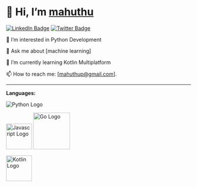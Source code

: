 # 👋 Hi, I’m [mahuthu](https://github.com/mahuthu)

[![LinkedIn Badge](https://img.shields.io/badge/-peter--mahuthu-blue?style=flat-square&logo=Linkedin&logoColor=white&link=https://www.linkedin.com/in/peter-mahuthu/)](https://www.linkedin.com/in/peter-mahuthu/)
[![Twitter Badge](https://img.shields.io/badge/-MahuthuPeter-1ca0f1?style=flat-square&logo=twitter&logoColor=white&link=https://twitter.com/MahuthuPeter)](https://twitter.com/MahuthuPeter)

👀 I’m interested in Python Development

💬 Ask me about [machine learning]

🌱 I’m currently learning Kotlin Multiplatform

📫 How to reach me: [mahuthup@gmail.com].

---

**Languages:**

![Python Logo](https://www.python.org/static/community_logos/python-logo.png)

<img src= "https://user-images.githubusercontent.com/25181517/117447155-6a868a00-af3d-11eb-9cfe-245df15c9f3f.png" alt="Javascript Logo" width="70" height="70" >

<img src="https://blog.golang.org/go-brand/Go-Logo/PNG/Go-Logo_Aqua.png" alt="Go Logo" width="100" height="100">

<img src="https://user-images.githubusercontent.com/25181517/185062810-7ee0c3d2-17f2-4a98-9d8a-a9576947692b.png" alt="Kotlin Logo" 
           width="70" height="70">
